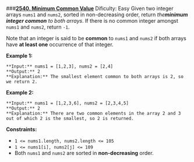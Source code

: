 ###**[2540. Minimum Common Value](https://leetcode.com/problems/minimum-common-value/description/)**
Dificulty: Easy
Given two integer arrays `nums1` and `nums2`, sorted in non-decreasing order,
return _the**minimum integer common** to both arrays_. If there is no common
integer amongst `nums1` and `nums2`, return `-1`.

Note that an integer is said to be **common** to `nums1` and `nums2` if both
arrays have **at least one** occurrence of that integer.



**Example 1:**

    
    
    **Input:** nums1 = [1,2,3], nums2 = [2,4]
    **Output:** 2
    **Explanation:** The smallest element common to both arrays is 2, so we return 2.
    

**Example 2:**

    
    
    **Input:** nums1 = [1,2,3,6], nums2 = [2,3,4,5]
    **Output:** 2
    **Explanation:** There are two common elements in the array 2 and 3 out of which 2 is the smallest, so 2 is returned.
    



**Constraints:**

  * `1 <= nums1.length, nums2.length <= 105`
  * `1 <= nums1[i], nums2[j] <= 109`
  * Both `nums1` and `nums2` are sorted in **non-decreasing** order.

